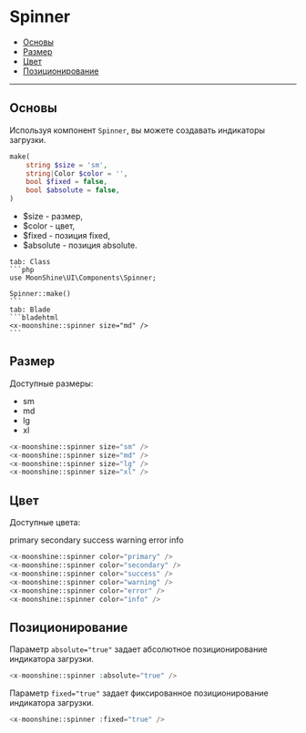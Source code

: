 # Spinner

- [Основы](#basics)
- [Размер](#size)
- [Цвет](#color)
- [Позиционирование](#position)

---

<a name="basics"></a>
## Основы

Используя компонент `Spinner`, вы можете создавать индикаторы загрузки.

```php
make(
    string $size = 'sm',
    string|Color $color = '',
    bool $fixed = false,
    bool $absolute = false,
)
```

- $size - размер,
- $color - цвет,
- $fixed - позиция fixed,
- $absolute - позиция absolute.

~~~tabs
tab: Class
```php
use MoonShine\UI\Components\Spinner;

Spinner::make()
```
tab: Blade
```bladehtml
<x-moonshine::spinner size="md" />
```
~~~

<a name="size"></a>
## Размер

Доступные размеры:

- sm
- md
- lg
- xl

```php
<x-moonshine::spinner size="sm" />
<x-moonshine::spinner size="md" />
<x-moonshine::spinner size="lg" />
<x-moonshine::spinner size="xl" />
```

<a name="color"></a>
## Цвет

Доступные цвета:

<span class="badge badge-primary">primary</span>
<span class="badge badge-secondary">secondary</span>
<span class="badge badge-success">success</span>
<span class="badge badge-warning">warning</span>
<span class="badge badge-error">error</span>
<span class="badge badge-info">info</span>

```php
<x-moonshine::spinner color="primary" />
<x-moonshine::spinner color="secondary" />
<x-moonshine::spinner color="success" />
<x-moonshine::spinner color="warning" />
<x-moonshine::spinner color="error" />
<x-moonshine::spinner color="info" />
```

<a name="position"></a>
## Позиционирование

Параметр `absolute="true"` задает абсолютное позиционирование индикатора загрузки.

```php
<x-moonshine::spinner :absolute="true" />
```

Параметр `fixed="true"` задает фиксированное позиционирование индикатора загрузки.

```php
<x-moonshine::spinner :fixed="true" />
```
